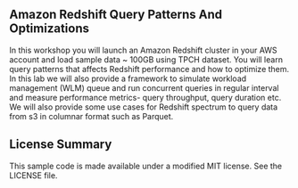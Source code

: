 ## Amazon Redshift Query Patterns And Optimizations

In this workshop you will launch an Amazon Redshift cluster in your AWS account and load sample data ~ 100GB using TPCH dataset. You will learn query patterns that affects Redshift performance and how to optimize them. In this lab we will also provide a framework to simulate workload management (WLM) queue and run concurrent queries in regular interval and measure performance metrics- query throughput, query duration etc. We will also provide some use cases for Redshift spectrum to query data from s3 in columnar format such as Parquet.

## License Summary

This sample code is made available under a modified MIT license. See the LICENSE file.
